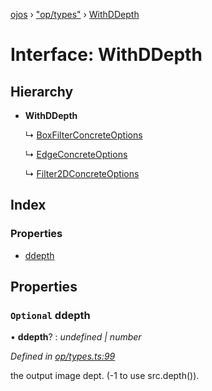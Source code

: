 [ojos](../README.md) › ["op/types"](../modules/_op_types_.md) › [WithDDepth](_op_types_.withddepth.md)

# Interface: WithDDepth

## Hierarchy

* **WithDDepth**

  ↳ [BoxFilterConcreteOptions](_op_boxfilter_.boxfilterconcreteoptions.md)

  ↳ [EdgeConcreteOptions](_op_edge_.edgeconcreteoptions.md)

  ↳ [Filter2DConcreteOptions](_op_filter2d_.filter2dconcreteoptions.md)

## Index

### Properties

* [ddepth](_op_types_.withddepth.md#optional-ddepth)

## Properties

### `Optional` ddepth

• **ddepth**? : *undefined | number*

*Defined in [op/types.ts:99](https://github.com/cancerberoSgx/mirada/blob/3544b58/ojos/src/op/types.ts#L99)*

the output image dept. (-1 to use src.depth()).
